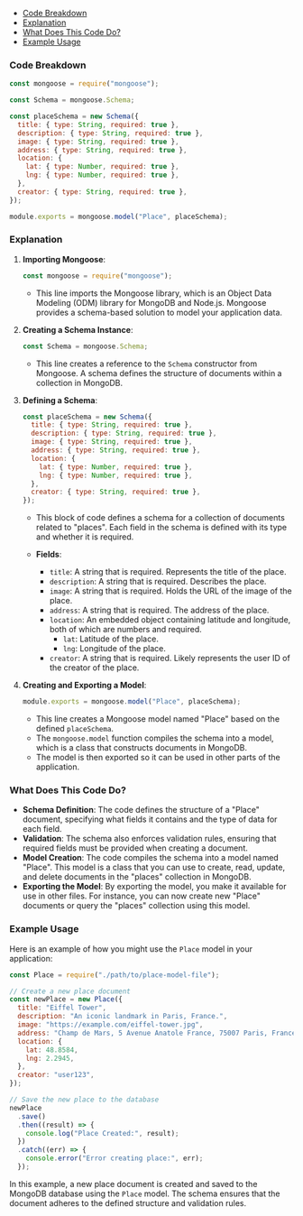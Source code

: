 - [Code Breakdown](#code-breakdown)
- [Explanation](#explanation)
- [What Does This Code Do?](#what-does-this-code-do)
- [Example Usage](#example-usage)

### Code Breakdown

```javascript
const mongoose = require("mongoose");

const Schema = mongoose.Schema;

const placeSchema = new Schema({
  title: { type: String, required: true },
  description: { type: String, required: true },
  image: { type: String, required: true },
  address: { type: String, required: true },
  location: {
    lat: { type: Number, required: true },
    lng: { type: Number, required: true },
  },
  creator: { type: String, required: true },
});

module.exports = mongoose.model("Place", placeSchema);
```

### Explanation

1. **Importing Mongoose**:

   ```javascript
   const mongoose = require("mongoose");
   ```

   - This line imports the Mongoose library, which is an Object Data Modeling (ODM) library for MongoDB and Node.js. Mongoose provides a schema-based solution to model your application data.

2. **Creating a Schema Instance**:

   ```javascript
   const Schema = mongoose.Schema;
   ```

   - This line creates a reference to the `Schema` constructor from Mongoose. A schema defines the structure of documents within a collection in MongoDB.

3. **Defining a Schema**:

   ```javascript
   const placeSchema = new Schema({
     title: { type: String, required: true },
     description: { type: String, required: true },
     image: { type: String, required: true },
     address: { type: String, required: true },
     location: {
       lat: { type: Number, required: true },
       lng: { type: Number, required: true },
     },
     creator: { type: String, required: true },
   });
   ```

   - This block of code defines a schema for a collection of documents related to "places". Each field in the schema is defined with its type and whether it is required.

   - **Fields**:
     - `title`: A string that is required. Represents the title of the place.
     - `description`: A string that is required. Describes the place.
     - `image`: A string that is required. Holds the URL of the image of the place.
     - `address`: A string that is required. The address of the place.
     - `location`: An embedded object containing latitude and longitude, both of which are numbers and required.
       - `lat`: Latitude of the place.
       - `lng`: Longitude of the place.
     - `creator`: A string that is required. Likely represents the user ID of the creator of the place.

4. **Creating and Exporting a Model**:
   ```javascript
   module.exports = mongoose.model("Place", placeSchema);
   ```
   - This line creates a Mongoose model named "Place" based on the defined `placeSchema`.
   - The `mongoose.model` function compiles the schema into a model, which is a class that constructs documents in MongoDB.
   - The model is then exported so it can be used in other parts of the application.

### What Does This Code Do?

- **Schema Definition**: The code defines the structure of a "Place" document, specifying what fields it contains and the type of data for each field.
- **Validation**: The schema also enforces validation rules, ensuring that required fields must be provided when creating a document.
- **Model Creation**: The code compiles the schema into a model named "Place". This model is a class that you can use to create, read, update, and delete documents in the "places" collection in MongoDB.
- **Exporting the Model**: By exporting the model, you make it available for use in other files. For instance, you can now create new "Place" documents or query the "places" collection using this model.

### Example Usage

Here is an example of how you might use the `Place` model in your application:

```javascript
const Place = require("./path/to/place-model-file");

// Create a new place document
const newPlace = new Place({
  title: "Eiffel Tower",
  description: "An iconic landmark in Paris, France.",
  image: "https://example.com/eiffel-tower.jpg",
  address: "Champ de Mars, 5 Avenue Anatole France, 75007 Paris, France",
  location: {
    lat: 48.8584,
    lng: 2.2945,
  },
  creator: "user123",
});

// Save the new place to the database
newPlace
  .save()
  .then((result) => {
    console.log("Place Created:", result);
  })
  .catch((err) => {
    console.error("Error creating place:", err);
  });
```

In this example, a new place document is created and saved to the MongoDB database using the `Place` model. The schema ensures that the document adheres to the defined structure and validation rules.
